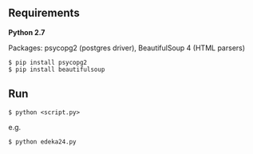 Requirements
-------------
**Python 2.7**

Packages: psycopg2 (postgres driver), BeautifulSoup 4 (HTML parsers)
```
$ pip install psycopg2
$ pip install beautifulsoup
```

Run
------
```
$ python <script.py>
```
e.g.
```
$ python edeka24.py
```